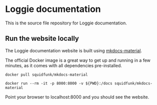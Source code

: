# Loggie documentation

This is the source file repository for Loggie documentation.

## Run the website locally
The Loggie documentation website is built using [mkdocs-material](https://squidfunk.github.io/mkdocs-material/).

The official Docker image is a great way to get up and running in a few minutes, as it comes with all dependencies pre-installed.

```
docker pull squidfunk/mkdocs-material

docker run --rm -it -p 8000:8000 -v ${PWD}:/docs squidfunk/mkdocs-material
```

Point your browser to localhost:8000 and you should see the website.
